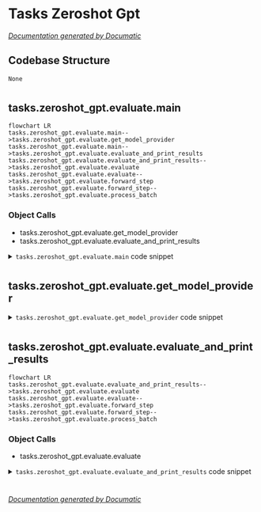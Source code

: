# Tasks Zeroshot Gpt

[_Documentation generated by Documatic_](https://www.documatic.com)

<!---Documatic-section-Codebase Structure-start--->
## Codebase Structure

<!---Documatic-block-system_architecture-start--->
```mermaid
None
```
<!---Documatic-block-system_architecture-end--->

# #
<!---Documatic-section-Codebase Structure-end--->

<!---Documatic-section-tasks.zeroshot_gpt.evaluate.main-start--->
## tasks.zeroshot_gpt.evaluate.main

<!---Documatic-section-main-start--->
```mermaid
flowchart LR
tasks.zeroshot_gpt.evaluate.main-->tasks.zeroshot_gpt.evaluate.get_model_provider
tasks.zeroshot_gpt.evaluate.main-->tasks.zeroshot_gpt.evaluate.evaluate_and_print_results
tasks.zeroshot_gpt.evaluate.evaluate_and_print_results-->tasks.zeroshot_gpt.evaluate.evaluate
tasks.zeroshot_gpt.evaluate.evaluate-->tasks.zeroshot_gpt.evaluate.forward_step
tasks.zeroshot_gpt.evaluate.forward_step-->tasks.zeroshot_gpt.evaluate.process_batch
```

### Object Calls

* tasks.zeroshot_gpt.evaluate.get_model_provider
* tasks.zeroshot_gpt.evaluate.evaluate_and_print_results

<!---Documatic-block-tasks.zeroshot_gpt.evaluate.main-start--->
<details>
	<summary><code>tasks.zeroshot_gpt.evaluate.main</code> code snippet</summary>

```python
def main():
    args = get_args()
    if args.num_layers_per_virtual_pipeline_stage is not None:
        print('Interleaved pipeline schedule is not yet supported for text generation.')
        exit()
    if args.task == 'LAMBADA':
        eval_metric = 'accuracy'
    elif args.task == 'WIKITEXT103':
        eval_metric = 'loss'
    else:
        raise NotImplementedError('{} task is not implemented.'.format(args.task))
    model = get_model(get_model_provider(eval_metric))
    if args.load is not None:
        _ = load_checkpoint(model, None, None)
    assert len(model) == 1, 'Above condition should have caught this'
    model = model[0]
    dataset = build_dataset(args.task)
    dataloader = build_data_loader(dataset, args.micro_batch_size, args.num_workers, drop_last=False)
    evaluate_and_print_results(args.task, dataloader, model, eval_metric)
    print_rank_0('done :-)')
```
</details>
<!---Documatic-block-tasks.zeroshot_gpt.evaluate.main-end--->
<!---Documatic-section-main-end--->

# #
<!---Documatic-section-tasks.zeroshot_gpt.evaluate.main-end--->

<!---Documatic-section-tasks.zeroshot_gpt.evaluate.get_model_provider-start--->
## tasks.zeroshot_gpt.evaluate.get_model_provider

<!---Documatic-section-get_model_provider-start--->
<!---Documatic-block-tasks.zeroshot_gpt.evaluate.get_model_provider-start--->
<details>
	<summary><code>tasks.zeroshot_gpt.evaluate.get_model_provider</code> code snippet</summary>

```python
def get_model_provider(eval_metric):

    def model_provider(pre_process=True, post_process=True):
        """Build the model."""
        if eval_metric == 'loss':
            parallel_output = True
        elif eval_metric == 'accuracy':
            parallel_output = False
        else:
            raise NotImplementedError('output type for {} evaluation metric is not supported.'.format(eval_metric))
        print_rank_0('building GPT model ...')
        model = GPTModel(num_tokentypes=0, parallel_output=parallel_output, pre_process=pre_process, post_process=post_process)
        return model
    return model_provider
```
</details>
<!---Documatic-block-tasks.zeroshot_gpt.evaluate.get_model_provider-end--->
<!---Documatic-section-get_model_provider-end--->

# #
<!---Documatic-section-tasks.zeroshot_gpt.evaluate.get_model_provider-end--->

<!---Documatic-section-tasks.zeroshot_gpt.evaluate.evaluate_and_print_results-start--->
## tasks.zeroshot_gpt.evaluate.evaluate_and_print_results

<!---Documatic-section-evaluate_and_print_results-start--->
```mermaid
flowchart LR
tasks.zeroshot_gpt.evaluate.evaluate_and_print_results-->tasks.zeroshot_gpt.evaluate.evaluate
tasks.zeroshot_gpt.evaluate.evaluate-->tasks.zeroshot_gpt.evaluate.forward_step
tasks.zeroshot_gpt.evaluate.forward_step-->tasks.zeroshot_gpt.evaluate.process_batch
```

### Object Calls

* tasks.zeroshot_gpt.evaluate.evaluate

<!---Documatic-block-tasks.zeroshot_gpt.evaluate.evaluate_and_print_results-start--->
<details>
	<summary><code>tasks.zeroshot_gpt.evaluate.evaluate_and_print_results</code> code snippet</summary>

```python
def evaluate_and_print_results(task, data_loader, model, eval_metric):
    output = evaluate(data_loader, model, eval_metric)
    string = ' validation results on {} | '.format(task)
    if is_last_rank():
        if eval_metric == 'loss':
            num_tokenized_tokens = data_loader.dataset.num_tokenized_tokens
            num_original_tokens = data_loader.dataset.num_original_tokens
            val_loss = output / (num_tokenized_tokens - 1)
            ppl = math.exp(min(20, val_loss))
            token_ratio = (num_tokenized_tokens - 1) / (num_original_tokens - 1)
            adjusted_ppl = math.exp(min(20, val_loss * token_ratio))
            string += 'avg loss: {:.4E} | '.format(val_loss)
            string += 'ppl: {:.4E} | '.format(ppl)
            string += 'adjusted ppl: {:.4E} | '.format(adjusted_ppl)
            string += 'token ratio: {} |'.format(token_ratio)
        elif eval_metric == 'accuracy':
            num_examples = len(data_loader.dataset)
            acc = output / num_examples
            string += 'number correct: {:.4E} | '.format(output)
            string += 'total examples: {:.4E} | '.format(num_examples)
            string += 'avg accuracy: {:.4E}'.format(acc)
        else:
            raise NotImplementedError('evaluation method for {} metric is not implemented yet.'.format(eval_metric))
        length = len(string) + 1
        print('-' * length)
        print(string)
        print('-' * length)
```
</details>
<!---Documatic-block-tasks.zeroshot_gpt.evaluate.evaluate_and_print_results-end--->
<!---Documatic-section-evaluate_and_print_results-end--->

# #
<!---Documatic-section-tasks.zeroshot_gpt.evaluate.evaluate_and_print_results-end--->

[_Documentation generated by Documatic_](https://www.documatic.com)
